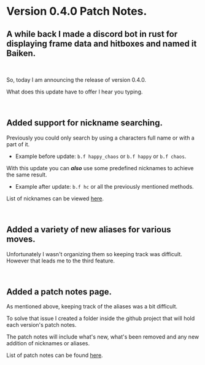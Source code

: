 # Version 0.4.0 Patch Notes.

## A while back I made a discord bot in rust for displaying frame data and hitboxes and named it Baiken.

&#x200B;

So, today I am announcing the release of version 0.4.0.

What does this update have to offer I hear you typing.

&#x200B;

## Added support for nickname searching.

Previously you could only search by using a characters full name or with a part of it.

* Example before update: `b.f happy_chaos` or `b.f happy` or `b.f chaos`.

With this update you can _**also**_ use some predefined nicknames to achieve the same result.

* Example after update: `b.f hc` or all the previously mentioned methods.

List of nicknames can be viewed [here](https://github.com/yakiimoninja/baiken/blob/main/data/nicknames.json).

&#x200B;

## Added a variety of new aliases for various moves.

Unfortunately I wasn't organizing them so keeping track was difficult. However that leads me to the third feature.

&#x200B;

## Added a patch notes page.

As mentioned above, keeping track of the aliases was a bit difficult.

To solve that issue I created a folder inside the github project that will hold each version's patch notes.

The patch notes will include what's new, what's been removed and any new addition of nicknames or aliases.

List of patch notes can be found [here](https://github.com/yakiimoninja/baiken/blob/main/patch_notes/).